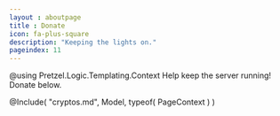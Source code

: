 ```yaml
---
layout : aboutpage
title : Donate
icon: fa-plus-square
description: "Keeping the lights on."
pageindex: 11
---
```

@using Pretzel.Logic.Templating.Context
Help keep the server running!  Donate below.

@Include( "cryptos.md", Model, typeof( PageContext ) )
